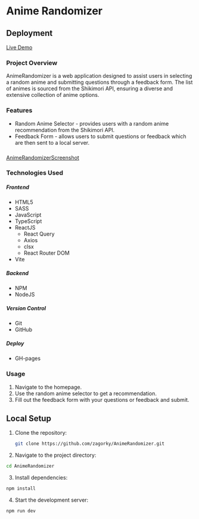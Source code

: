 # Anime Randomizer

## Deployment
[Live Demo](https://zagorky.github.io/AnimeRandomizer)

### Project Overview

AnimeRandomizer is a web application designed to assist users in selecting a random anime and submitting questions through a feedback form. The list of animes is sourced from the Shikimori API, ensuring a diverse and extensive collection of anime options.

### Features

- Random Anime Selector - provides users with a random anime recommendation from the Shikimori API.
- Feedback Form - allows users to submit questions or feedback which are then sent to a local server.

###
[AnimeRandomizerScreenshot](https://github.com/zagorky/AnimeRandomizer/blob/main/public/AnimeRandomizer.png)

### Technologies Used

##### Frontend

- HTML5
- SASS
- JavaScript
- TypeScript
- ReactJS
  - React Query
  - Axios
  - clsx
  - React Router DOM
- Vite

##### Backend

- NPM
- NodeJS

##### Version Control

- Git
- GitHub

##### Deploy

- GH-pages

### Usage

1. Navigate to the homepage.
2. Use the random anime selector to get a recommendation.
3. Fill out the feedback form with your questions or feedback and submit.


## Local Setup
1. Clone the repository:
   ```bash
   git clone https://github.com/zagorky/AnimeRandomizer.git
   ```

2. Navigate to the project directory:
```bash
cd AnimeRandomizer
```

3. Install dependencies:
```bash
npm install
```

4. Start the development server:
```bash
npm run dev
```